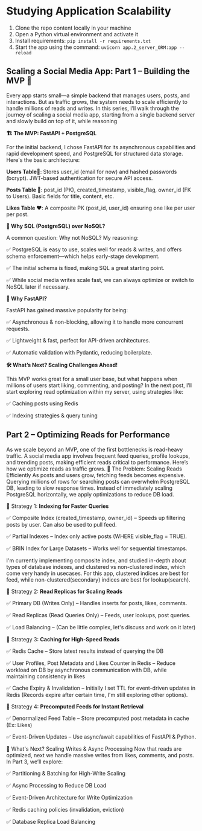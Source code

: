 # Studying Application Scalability

1. Clone the repo content locally in your machine
2. Open a Python virtual environment and activate it
3. Install requirements: `pip install -r requirements.txt`
4. Start the app using the command: `uvicorn app.2_server_ORM:app --reload`

## Scaling a Social Media App: Part 1 – Building the MVP 🚀

Every app starts small—a simple backend that manages users, posts, and interactions. But as traffic grows, the system needs to scale efficiently to handle millions of reads and writes. In this series, I’ll walk through the journey of scaling a social media app, starting from a single backend server and slowly build on top of it, while reasoning

**🏗️ The MVP: FastAPI + PostgreSQL**

For the initial backend, I chose FastAPI for its asynchronous capabilities and rapid development speed, and PostgreSQL for structured data storage. Here's the basic architecture:

**Users Table🧑**: Stores user_id (email for now) and hashed passwords (bcrypt). JWT-based authentication for secure API access.

**Posts Table 📝**: post_id (PK), created_timestamp, visible_flag, owner_id (FK to Users). Basic fields for title, content, etc.

**Likes Table ❤️**: A composite PK (post_id, user_id) ensuring one like per user per post.


**🔹 Why SQL (PostgreSQL) over NoSQL?**

A common question: Why not NoSQL? My reasoning:

 ✅ PostgreSQL is easy to use, scales well for reads & writes, and offers schema enforcement—which helps early-stage development.

 ✅ The initial schema is fixed, making SQL a great starting point.

 ✅ While social media writes scale fast, we can always optimize or switch to NoSQL later if necessary.

**🔹 Why FastAPI?**

FastAPI has gained massive popularity for being:

 ✅ Asynchronous & non-blocking, allowing it to handle more concurrent requests.

 ✅ Lightweight & fast, perfect for API-driven architectures.

 ✅ Automatic validation with Pydantic, reducing boilerplate.

**🛠️ What’s Next? Scaling Challenges Ahead!**

This MVP works great for a small user base, but what happens when millions of users start liking, commenting, and posting? In the next post, I’ll start exploring read optimization within my server, using strategies like:

 ✅ Caching posts using Redis

 ✅ Indexing strategies & query tuning

## Part 2 – Optimizing Reads for Performance
As we scale beyond an MVP, one of the first bottlenecks is read-heavy traffic. A social media app involves frequent feed queries, profile lookups, and trending posts, making efficient reads critical to performance. Here’s how we optimize reads as traffic grows.
🔹 The Problem: Scaling Reads Efficiently
As posts and users grow, fetching feeds becomes expensive. Querying millions of rows for searching posts can overwhelm PostgreSQL DB, leading to slow response times. Instead of immediately scaling PostgreSQL horizontally, we apply optimizations to reduce DB load.

📌 Strategy 1: **Indexing for Faster Queries**

✅ Composite Index (created_timestamp, owner_id) – Speeds up filtering posts by user. Can also be used to pull feed. 

✅ Partial Indexes – Index only active posts (WHERE visible_flag = TRUE). 

✅ BRIN Index for Large Datasets – Works well for sequential timestamps.

I'm currently implementing composite index, and studied in-depth about types of database indexes, and clustered vs non-clustered index, which come very handy in usecases. For this app, clustered indices are best for feed, while non-clustered(secondary) indices are best for lookup(search). 

📌 Strategy 2: **Read Replicas for Scaling Reads**

✅ Primary DB (Writes Only) – Handles inserts for posts, likes, comments. 

✅ Read Replicas (Read Queries Only) – Feeds, user lookups, post queries.

✅ Load Balancing – (Can be little complex, let's discuss and work on it later)

📌 Strategy 3: **Caching for High-Speed Reads**

✅ Redis Cache – Store latest results instead of querying the DB 

✅ User Profiles, Post Metadata and Likes Counter in Redis – Reduce workload on DB by asynchronous communication with DB, while maintaining consistency in likes 

✅ Cache Expiry & Invalidation – Initially I set TTL for event-driven updates in Redis (Records expire after certain time, I'm still exploring other options). 

📌 Strategy 4: **Precomputed Feeds for Instant Retrieval**

✅ Denormalized Feed Table – Store precomputed post metadata in cache (Ex: Likes) 

✅ Event-Driven Updates – Use async/await capabilities of FastAPI & Python.

🚀 What's Next? Scaling Writes & Async Processing
Now that reads are optimized, next we handle massive writes from likes, comments, and posts. In Part 3, we’ll explore:

✅ Partitioning & Batching for High-Write Scaling 

✅ Async Processing to Reduce DB Load 

✅ Event-Driven Architecture for Write Optimization 

✅ Redis caching policies (invalidation, eviction) 

✅ Database Replica Load Balancing
